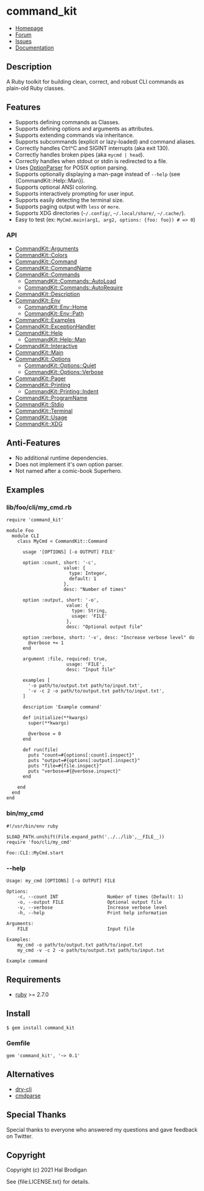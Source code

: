 # command_kit

* [Homepage](https://github.com/postmodern/command_kit.rb#readme)
* [Forum](https://github.com/postmodern/command_kit.rb/discussions)
* [Issues](https://github.com/postmodern/command_kit.rb/issues)
* [Documentation](http://rubydoc.info/gems/command_kit/frames)

## Description

A Ruby toolkit for building clean, correct, and robust CLI commands as
plain-old Ruby classes.

## Features

* Supports defining commands as Classes.
* Supports defining options and arguments as attributes.
* Supports extending commands via inheritance.
* Supports subcommands (explicit or lazy-loaded) and command aliases.
* Correctly handles Ctrl^C and SIGINT interrupts (aka exit 130).
* Correctly handles broken pipes (aka `mycmd | head`).
* Correctly handles when stdout or stdin is redirected to a file.
* Uses [OptionParser][optparse] for POSIX option parsing.
* Supports optionally displaying a man-page instead of `--help`
  (see {CommandKit::Help::Man}).
* Supports optional ANSI coloring.
* Supports interactively prompting for user input.
* Supports easily detecting the terminal size.
* Supports paging output with `less` or `more`.
* Supports XDG directories (`~/.config/`, `~/.local/share/`, `~/.cache/`).
* Easy to test (ex: `MyCmd.main(arg1, arg2, options: {foo: foo}) # => 0`)

### API

* [CommandKit::Arguments](https://rubydoc.info/github/postmodern/command_kit/main/CommandKit/Arguments)
* [CommandKit::Colors](https://rubydoc.info/github/postmodern/command_kit/main/CommandKit/Colors)
* [CommandKit::Command](https://rubydoc.info/github/postmodern/command_kit/main/CommandKit/Command)
* [CommandKit::CommandName](https://rubydoc.info/github/postmodern/command_kit/main/CommandKit/CommandName)
* [CommandKit::Commands](https://rubydoc.info/github/postmodern/command_kit/main/CommandKit/Commands)
  * [CommandKit::Commands::AutoLoad](https://rubydoc.info/github/postmodern/command_kit/main/CommandKit/Commands/AutoLoad)
  * [CommandKit::Commands::AutoRequire](https://rubydoc.info/github/postmodern/command_kit/main/CommandKit/Commands/AutoRequire)
* [CommandKit::Description](https://rubydoc.info/github/postmodern/command_kit/main/CommandKit/Description)
* [CommandKit::Env](https://rubydoc.info/github/postmodern/command_kit/main/CommandKit/Env)
  * [CommandKit::Env::Home](https://rubydoc.info/github/postmodern/command_kit/main/CommandKit/Env/Home)
  * [CommandKit::Env::Path](https://rubydoc.info/github/postmodern/command_kit/main/CommandKit/Env/Path)
* [CommandKit::Examples](https://rubydoc.info/github/postmodern/command_kit/main/CommandKit/Examples)
* [CommandKit::ExceptionHandler](https://rubydoc.info/github/postmodern/command_kit/main/CommandKit/ExceptionHandler)
* [CommandKit::Help](https://rubydoc.info/github/postmodern/command_kit/main/CommandKit/Help)
  * [CommandKit::Help::Man](https://rubydoc.info/github/postmodern/command_kit/main/CommandKit/Help/Man)
* [CommandKit::Interactive](https://rubydoc.info/github/postmodern/command_kit/main/CommandKit/Interactive)
* [CommandKit::Main](https://rubydoc.info/github/postmodern/command_kit/main/CommandKit/Main)
* [CommandKit::Options](https://rubydoc.info/github/postmodern/command_kit/main/CommandKit/Options)
  * [CommandKit::Options::Quiet](https://rubydoc.info/github/postmodern/command_kit/main/CommandKit/Options/Quiet)
  * [CommandKit::Options::Verbose](https://rubydoc.info/github/postmodern/command_kit/main/CommandKit/Options/Verbose)
* [CommandKit::Pager](https://rubydoc.info/github/postmodern/command_kit/main/CommandKit/Pager)
* [CommandKit::Printing](https://rubydoc.info/github/postmodern/command_kit/main/CommandKit/Printing)
  * [CommandKit::Printing::Indent](https://rubydoc.info/github/postmodern/command_kit/main/CommandKit/Printing/Indent)
* [CommandKit::ProgramName](https://rubydoc.info/github/postmodern/command_kit/main/CommandKit/ProgramName)
* [CommandKit::Stdio](https://rubydoc.info/github/postmodern/command_kit/main/CommandKit/Stdio)
* [CommandKit::Terminal](https://rubydoc.info/github/postmodern/command_kit/main/CommandKit/Terminal)
* [CommandKit::Usage](https://rubydoc.info/github/postmodern/command_kit/main/CommandKit/Usage)
* [CommandKit::XDG](https://rubydoc.info/github/postmodern/command_kit/main/CommandKit/XDG)

## Anti-Features

* No additional runtime dependencies.
* Does not implement it's own option parser.
* Not named after a comic-book Superhero.

## Examples

### lib/foo/cli/my_cmd.rb

    require 'command_kit'

    module Foo
      module CLI
        class MyCmd < CommandKit::Command
    
          usage '[OPTIONS] [-o OUTPUT] FILE'
    
          option :count, short: '-c',
                         value: {
                           type: Integer,
                           default: 1
                         },
                         desc: "Number of times"
    
          option :output, short: '-o',
                          value: {
                            type: String,
                            usage: 'FILE'
                          },
                          desc: "Optional output file"
    
          option :verbose, short: '-v', desc: "Increase verbose level" do
            @verbose += 1
          end
    
          argument :file, required: true,
                          usage: 'FILE',
                          desc: "Input file"

          examples [
            '-o path/to/output.txt path/to/input.txt',
            '-v -c 2 -o path/to/output.txt path/to/input.txt',
          ]

          description 'Example command'
    
          def initialize(**kwargs)
            super(**kwargs)
    
            @verbose = 0
          end
    
          def run(file)
            puts "count=#{options[:count].inspect}"
            puts "output=#{options[:output].inspect}"
            puts "file=#{file.inspect}"
            puts "verbose=#{@verbose.inspect}"
          end
    
        end
      end
    end

### bin/my_cmd

    #!/usr/bin/env ruby
    
    $LOAD_PATH.unshift(File.expand_path('../../lib',__FILE__))
    require 'foo/cli/my_cmd'
    
    Foo::CLI::MyCmd.start

### --help

    Usage: my_cmd [OPTIONS] [-o OUTPUT] FILE
    
    Options:
        -c, --count INT                  Number of times (Default: 1)
        -o, --output FILE                Optional output file
        -v, --verbose                    Increase verbose level
        -h, --help                       Print help information
    
    Arguments:
        FILE                             Input file
    
    Examples:
        my_cmd -o path/to/output.txt path/to/input.txt
        my_cmd -v -c 2 -o path/to/output.txt path/to/input.txt
    
    Example command

## Requirements

* [ruby] >= 2.7.0

## Install

    $ gem install command_kit

### Gemfile

    gem 'command_kit', '~> 0.1'

## Alternatives

* [dry-cli](https://dry-rb.org/gems/dry-cli/0.6/)
* [cmdparse](https://cmdparse.gettalong.org/)

## Special Thanks

Special thanks to everyone who answered my questions and gave feedback on
Twitter.

## Copyright

Copyright (c) 2021 Hal Brodigan

See {file:LICENSE.txt} for details.

[ruby]: https://www.ruby-lang.org/
[optparse]: https://rubydoc.info/stdlib/optparse/OptionParser
